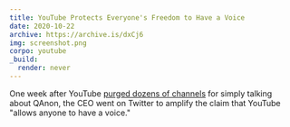 ```yaml
---
title: YouTube Protects Everyone's Freedom to Have a Voice
date: 2020-10-22
archive: https://archive.is/dxCj6
img: screenshot.png
corpo: youtube
_build:
  render: never
---
```


One week after YouTube [purged dozens of
channels](/events/youtube-purges-harmful-conpsiracy-channels/) for simply
talking about QAnon, the CEO went on Twitter to amplify the claim that YouTube
"allows anyone to have a voice."
